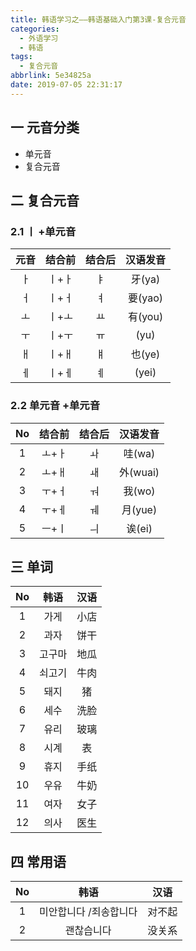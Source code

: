 ```yaml
---
title: 韩语学习之——韩语基础入门第3课-复合元音
categories:
  - 外语学习
  - 韩语
tags:
  - 复合元音
abbrlink: 5e34825a
date: 2019-07-05 22:31:17
---
```

## 一 元音分类

- 单元音
- 复合元音

<!--more-->

## 二 复合元音

### 2.1  ㅣ  +单元音

| 元音 | 结合前 | 结合后 | 汉语发音 |
| :--: | :----: | :----: | :------: |
|  ㅏ  | ㅣ+ㅏ  |   ㅑ   |  牙(ya)  |
|  ㅓ  | ㅣ+ㅓ  |   ㅕ   | 要(yao)  |
|  ㅗ  | ㅣ+ㅗ  |   ㅛ   | 有(you)  |
|  ㅜ  | ㅣ+ㅜ  |   ㅠ   |   (yu)   |
|  ㅐ  | ㅣ+ㅐ  |   ㅒ   |  也(ye)  |
|  ㅔ  | ㅣ+ㅔ  |   ㅖ   |  (yei)   |

### 2.2  单元音  +单元音

|  No  | 结合前 | 结合后 | 汉语发音 |
| :--: | :----: | :----: | :------: |
|  1   | ㅗ+ㅏ  |   ㅘ   |  哇(wa)  |
|  2   | ㅗ+ㅐ  |   ㅙ   | 外(wuai) |
|  3   | ㅜ+ㅓ  |   ㅝ   |  我(wo)  |
|  4   | ㅜ+ㅔ  |   ㅞ   | 月(yue)  |
|  5   | ㅡ+ㅣ  |   ㅢ   |  诶(ei)  |

## 三 单词

|  No  |  韩语  | 汉语 |
| :--: | :----: | :--: |
|  1   |  가게  | 小店 |
|  2   |  과자  | 饼干 |
|  3   | 고구마 | 地瓜 |
|  4   | 쇠고기 | 牛肉 |
|  5   |  돼지  |  猪  |
|  6   |  세수  | 洗脸 |
|  7   |  유리  | 玻璃 |
|  8   |  시계  |  表  |
|  9   |  휴지  | 手纸 |
|  10  |  우유  | 牛奶 |
|  11  |  여자  | 女子 |
|  12  |  의사  | 医生 |



## 四 常用语

|  No  |          韩语          |  汉语  |
| :--: | :--------------------: | :----: |
|  1   | 미안합니다 /죄송합니다 | 对不起 |
|  2   |       괜찮습니다       | 没关系 |
